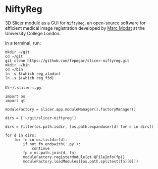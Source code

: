 # NiftyReg

[3D Slicer](https://www.slicer.org/) module as a GUI for [`NiftyReg`](http://cmictig.cs.ucl.ac.uk/wiki/index.php/NiftyReg), an open-source software for efficient medical image registration developed by [Marc Modat](http://cmic.cs.ucl.ac.uk/staff/marc_modat/) at the University College London.

In a terminal, run:
```
mkdir ~/git
cd ~/git
git clone https://github.com/fepegar/slicer-niftyreg.git
mkdir ~/bin
cd ~/bin
ln -s $(which reg_aladin)
ln -s $(which reg_f3d)
```


In `~/.slicerrc.py`:

```
import os
import qt

moduleFactory = slicer.app.moduleManager().factoryManager()
 
dirs = ['~/git/slicer-niftyreg']

dirs = filter(os.path.isdir, [os.path.expanduser(d) for d in dirs])

for d in dirs:
    for fn in os.listdir(d):
        if not fn.endswith('.py'):
            continue
        fp = os.path.join(d, fn)
        moduleFactory.registerModule(qt.QFileInfo(fp))
        moduleFactory.loadModules([os.path.splitext(fn)[0]])
```


